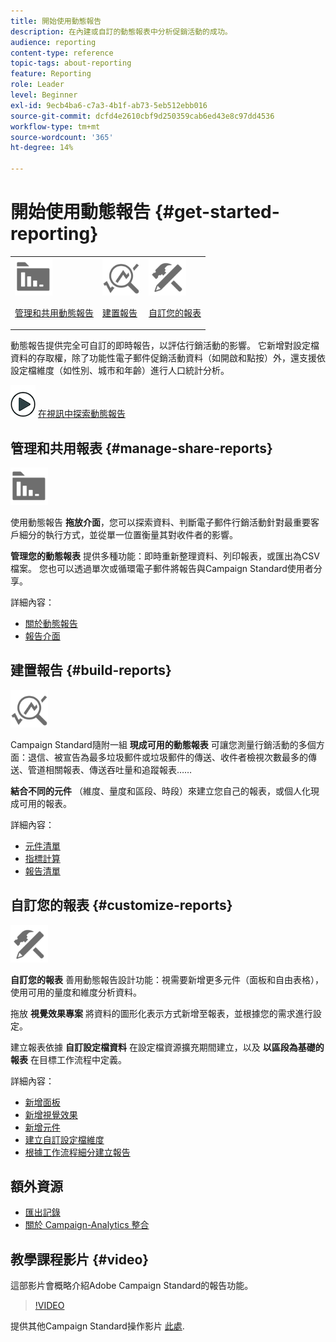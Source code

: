 ```yaml
---
title: 開始使用動態報告
description: 在內建或自訂的動態報表中分析促銷活動的成功。
audience: reporting
content-type: reference
topic-tags: about-reporting
feature: Reporting
role: Leader
level: Beginner
exl-id: 9ecb4ba6-c7a3-4b1f-ab73-5eb512ebb016
source-git-commit: dcfd4e2610cbf9d250359cab6ed43e8c97dd4536
workflow-type: tm+mt
source-wordcount: '365'
ht-degree: 14%

---
```


# 開始使用動態報告 {#get-started-reporting}

<table>
<tr>
<td><img src="assets/do-not-localize/icon_manage.svg" width="60px"><p><a href="#manage-share-reports">管理和共用動態報告</a></p></td>
<td><img src="assets/do-not-localize/icon_build.svg" width="60px"><p><a href="#build-reports">建置報告</a></p></td>
<td><img src="assets/do-not-localize/icon_customize.svg" width="60px"><p><a href="#customize-reports">自訂您的報表</a></p></td></tr>
</table>

動態報告提供完全可自訂的即時報告，以評估行銷活動的影響。 它新增對設定檔資料的存取權，除了功能性電子郵件促銷活動資料（如開啟和點按）外，還支援依設定檔維度（如性別、城市和年齡）進行人口統計分析。

![](assets/do-not-localize/how-to-video.png) [在視訊中探索動態報告](#video)

## 管理和共用報表 {#manage-share-reports}

<img src="assets/do-not-localize/icon_manage.svg" width="60px">

使用動態報告 **拖放介面**，您可以探索資料、判斷電子郵件行銷活動針對最重要客戶細分的執行方式，並從單一位置衡量其對收件者的影響。

**管理您的動態報表** 提供多種功能：即時重新整理資料、列印報表，或匯出為CSV檔案。 您也可以透過單次或循環電子郵件將報告與Campaign Standard使用者分享。

詳細內容：

* [關於動態報告](../../reporting/using/about-dynamic-reports.md)
* [報告介面](../../reporting/using/reporting-interface.md)

## 建置報告 {#build-reports}

<img src="assets/do-not-localize/icon_build.svg" width="60px">

Campaign Standard隨附一組 **現成可用的動態報表** 可讓您測量行銷活動的多個方面：退信、被宣告為最多垃圾郵件或垃圾郵件的傳送、收件者檢視次數最多的傳送、管道相關報表、傳送吞吐量和追蹤報表……

**結合不同的元件** （維度、量度和區段、時段）來建立您自己的報表，或個人化現成可用的報表。

詳細內容：

* [元件清單](../../reporting/using/list-of-components.md)
* [指標計算](../../reporting/using/indicator-calculation.md)
* [報告清單](../../reporting/using/defining-the-report-period.md)

## 自訂您的報表 {#customize-reports}

<img src="assets/do-not-localize/icon_customize.svg" width="60px">

**自訂您的報表** 善用動態報告設計功能：視需要新增更多元件（面板和自由表格），使用可用的量度和維度分析資料。

拖放 **視覺效果專案** 將資料的圖形化表示方式新增至報表，並根據您的需求進行設定。

建立報表依據 **自訂設定檔資料** 在設定檔資源擴充期間建立，以及 **以區段為基礎的報表** 在目標工作流程中定義。

詳細內容：

* [新增面板](../../reporting/using/adding-panels.md)
* [新增視覺效果](../../reporting/using/adding-visualizations.md)
* [新增元件](../../reporting/using/adding-components.md)
* [建立自訂設定檔維度](../../reporting/using/creating-a-custom-profile-dimension.md)
* [根據工作流程細分建立報告](../../reporting/using/creating-a-report-workflow-segment.md)

## 額外資源

* [匯出記錄](../../automating/using/exporting-logs.md)
* [關於 Campaign-Analytics 整合](../../integrating/using/about-campaign-analytics-integration.md)

## 教學課程影片 {#video}

這部影片會概略介紹Adobe Campaign Standard的報告功能。

>[!VIDEO](https://video.tv.adobe.com/v/23021?quality=12&captions=eng)

提供其他Campaign Standard操作影片 [此處](https://experienceleague.adobe.com/docs/campaign-standard-learn/tutorials/overview.html?lang=zh-Hant).
